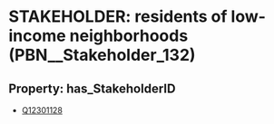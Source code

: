 # STAKEHOLDER: __residents of low-income neighborhoods__ (PBN__Stakeholder_132)

## Property: has_StakeholderID

* [Q12301128](Q12301128)


